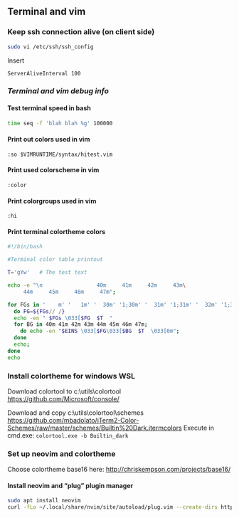 
## Terminal and vim

### Keep ssh connection alive (on client side)
``` Bash
sudo vi /etc/ssh/ssh_config
```
Insert
```
ServerAliveInterval 100
```

### _Terminal and vim debug info_
#### Test terminal speed in bash
``` Bash
time seq -f 'blah blah %g' 100000
```
#### Print out colors used in vim
``` vim
:so $VIMRUNTIME/syntax/hitest.vim
```
#### Print used colorscheme in vim
``` vim
:color
```
#### Print colorgroups used in vim
``` vim
:hi
```
#### Print terminal  colortheme colors
``` Bash
#!/bin/bash

#Terminal color table printout

T='gYw'   # The test text

echo -e "\n                 40m     41m     42m     43m\
     44m     45m     46m     47m";

for FGs in '    m' '   1m' '  30m' '1;30m' '  31m' '1;31m' '  32m' '1;32m' '  33m' '1;33m' '  34m' '1;34m' '  35m' '1;35m'  '  36m' '1;36m' '  37m' '1;37m';
  do FG=${FGs// /}
  echo -en " $FGs \033[$FG  $T  "
  for BG in 40m 41m 42m 43m 44m 45m 46m 47m;
    do echo -en "$EINS \033[$FG\033[$BG  $T  \033[0m";
  done
  echo;
done
echo
```
### Install colortheme for windows WSL
Download colortool to c:\utils\colortool
https://github.com/Microsoft/console/

Download and copy c:\utils\colortool\schemes
https://github.com/mbadolato/iTerm2-Color-Schemes/raw/master/schemes/Builtin%20Dark.itermcolors
Execute in cmd.exe:
```colortool.exe -b Builtin_dark```

### Set up neovim and colortheme
Choose colortheme base16 here:
http://chriskempson.com/projects/base16/
#### Install neovim and  “plug” plugin manager
``` Bash
sudo apt install neovim
curl -fLo ~/.local/share/nvim/site/autoload/plug.vim --create-dirs https://raw.githubusercontent.com/junegunn/vim-plug/master/plug.vim
```






<!--stackedit_data:
eyJoaXN0b3J5IjpbNDYxMTM5OTIyLC02NTM3NzYyNjZdfQ==
-->